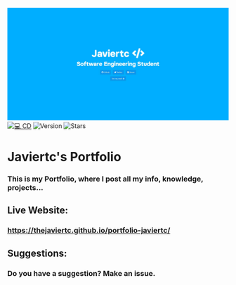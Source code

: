 ![Main Image](https://raw.githubusercontent.com/thejaviertc/portfolio-javiertc/main/public/img/main.jpg)
[![💻 CD](https://github.com/thejaviertc/portfolio-javiertc/actions/workflows/cd.yml/badge.svg?branch=main)](https://github.com/thejaviertc/portfolio-javiertc/actions/workflows/cd.yml)
![Version](https://img.shields.io/github/v/release/thejaviertc/portfolio-javiertc)
![Stars](https://img.shields.io/github/stars/thejaviertc/portfolio-javiertc)

# **Javiertc's Portfolio**

### **This is my Portfolio, where I post all my info, knowledge, projects...**

## **Live Website:**

### **https://thejaviertc.github.io/portfolio-javiertc/**

## **Suggestions:**

### **Do you have a suggestion? Make an issue.**
